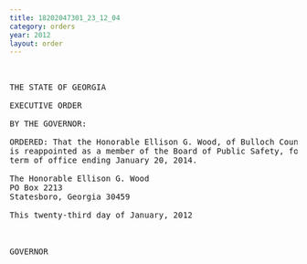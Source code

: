 ```yaml
---
title: 18202047301_23_12_04
category: orders
year: 2012
layout: order
---
```


<pre> 

THE STATE OF GEORGIA

EXECUTIVE ORDER

BY THE GOVERNOR:

ORDERED: That the Honorable Ellison G. Wood, of Bulloch County, Georgia,
is reappointed as a member of the Board of Public Safety, for a
term of office ending January 20, 2014.

The Honorable Ellison G. Wood
PO Box 2213
Statesboro, Georgia 30459

This twenty-third day of January, 2012

 

GOVERNOR

</pre>
